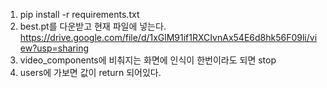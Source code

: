1. pip install  -r requirements.txt
2. best.pt를 다운받고 현재 파일에 넣는다.   https://drive.google.com/file/d/1xGlM91if1RXCIvnAx54E6d8hk56F09li/view?usp=sharing
3. video_components에 비춰지는 화면에 인식이 한번이라도 되면 stop
4. users에 가보면 값이 return 되어있다.
